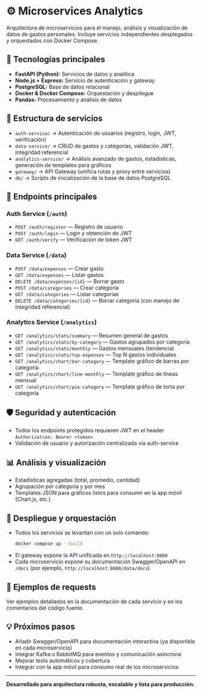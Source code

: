 # ⚙️ Microservices Analytics

Arquitectura de microservicios para el manejo, análisis y visualización de datos de gastos personales. 
Incluye servicios independientes desplegados y orquestados con Docker Compose.

## 🚀 Tecnologías principales
- **FastAPI (Python):** Servicios de datos y analítica
- **Node.js + Express:** Servicio de autenticación y gateway
- **PostgreSQL:** Base de datos relacional
- **Docker & Docker Compose:** Orquestación y despliegue
- **Pandas:** Procesamiento y análisis de datos

## 📂 Estructura de servicios
- `auth-service/` → Autenticación de usuarios (registro, login, JWT, verificación)
- `data-service/` → CRUD de gastos y categorías, validación JWT, integridad referencial
- `analytics-service/` → Análisis avanzado de gastos, estadísticas, generación de templates para gráficos
- `gateway/` → API Gateway (unifica rutas y proxy entre servicios)
- `db/` → Scripts de inicialización de la base de datos PostgreSQL

## 🔗 Endpoints principales

### Auth Service (`/auth`)
- `POST /auth/register` — Registro de usuario
- `POST /auth/login` — Login y obtención de JWT
- `GET /auth/verify` — Verificación de token JWT

### Data Service (`/data`)
- `POST /data/expenses` — Crear gasto
- `GET /data/expenses` — Listar gastos
- `DELETE /data/expenses/{id}` — Borrar gasto
- `POST /data/categories` — Crear categoría
- `GET /data/categories` — Listar categorías
- `DELETE /data/categories/{id}` — Borrar categoría (con manejo de integridad referencial)

### Analytics Service (`/analytics`)
- `GET /analytics/stats/summary` — Resumen general de gastos
- `GET /analytics/stats/by-category` — Gastos agrupados por categoría
- `GET /analytics/stats/monthly` — Gastos mensuales (tendencia)
- `GET /analytics/stats/top-expenses` — Top N gastos individuales
- `GET /analytics/chart/bar-category` — Template gráfico de barras por categoría
- `GET /analytics/chart/line-monthly` — Template gráfico de líneas mensual
- `GET /analytics/chart/pie-category` — Template gráfico de torta por categoría

## 🛡️ Seguridad y autenticación
- Todos los endpoints protegidos requieren JWT en el header `Authorization: Bearer <token>`
- Validación de usuario y autorización centralizada vía auth-service

## 📊 Análisis y visualización
- Estadísticas agregadas (total, promedio, cantidad)
- Agrupación por categoría y por mes
- Templates JSON para gráficos listos para consumir en la app móvil (Chart.js, etc.)

## 🐳 Despliegue y orquestación
- Todos los servicios se levantan con un solo comando:
  ```sh
  docker compose up --build
  ```
- El gateway expone la API unificada en `http://localhost:8080`
- Cada microservicio expone su documentación Swagger/OpenAPI en `/docs` (por ejemplo, `http://localhost:8080/data/docs`)

## 🧪 Ejemplos de requests
Ver ejemplos detallados en la documentación de cada servicio y en los comentarios del código fuente.

## 💡 Próximos pasos
- Añadir Swagger/OpenAPI para documentación interactiva (ya disponible en cada microservicio)
- Integrar Kafka o RabbitMQ para eventos y comunicación asíncrona
- Mejorar tests automáticos y cobertura
- Integrar con la app móvil para consumo real de los microservicios

---

**Desarrollado para arquitectura robusta, escalable y lista para producción.**
